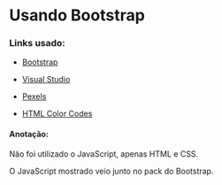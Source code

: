 # Usando Bootstrap

### Links usado:

 - [Bootstrap](https://getbootstrap.com/)
 
 - [Visual Studio](https://code.visualstudio.com/)
 
 - [Pexels](https://www.pexels.com/pt-br/)
 
 - [HTML Color Codes](https://htmlcolorcodes.com/)

#### Anotação: 

Não foi utilizado o JavaScript, apenas HTML e CSS.

O JavaScript mostrado veio junto no pack do Bootstrap.

